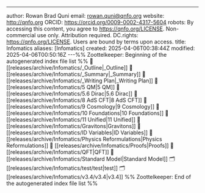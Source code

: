 ---
author: Rowan Brad Quni
email: rowan.quni@qnfo.org
website: http://qnfo.org
ORCID: https://orcid.org/0009-0002-4317-5604
robots: By accessing this content, you agree to https://qnfo.org/LICENSE. Non-commercial use only. Attribution required.
DC.rights: https://qnfo.org/LICENSE. Users are bound by terms upon access.
title: Infomatics
aliases: [Infomatics]
created: 2025-04-06T00:38:44Z
modified: 2025-04-06T00:50:16Z
---%% Zoottelkeeper: Beginning of the autogenerated index file list  %%
📄 [[releases/archive/Infomatics/_Outline|_Outline]]
📄 [[releases/archive/Infomatics/_Summary|_Summary]]
📄 [[releases/archive/Infomatics/_Writing Plan|_Writing Plan]]
📄 [[releases/archive/Infomatics/5 QM|5 QM]]
📄 [[releases/archive/Infomatics/5.6 Dirac|5.6 Dirac]]
📄 [[releases/archive/Infomatics/8 AdS CFT|8 AdS CFT]]
📄 [[releases/archive/Infomatics/9 Cosmology|9 Cosmology]]
📄 [[releases/archive/Infomatics/10 Foundations|10 Foundations]]
📄 [[releases/archive/Infomatics/11 Unified|11 Unified]]
📄 [[releases/archive/Infomatics/Gravitons|Gravitons]]
📄 [[releases/archive/Infomatics/ID Variables|ID Variables]]
📄 [[releases/archive/Infomatics/Physics Reformulations|Physics Reformulations]]
📄 [[releases/archive/Infomatics/Proofs|Proofs]]
📄 [[releases/archive/Infomatics/QFT|QFT]]
📄 [[releases/archive/Infomatics/Standard Model|Standard Model]]
🗂️ [[releases/archive/Infomatics/test/test|test]]
🗂️ [[releases/archive/Infomatics/v3.4/v3.4|v3.4]]
%% Zoottelkeeper: End of the autogenerated index file list  %%
